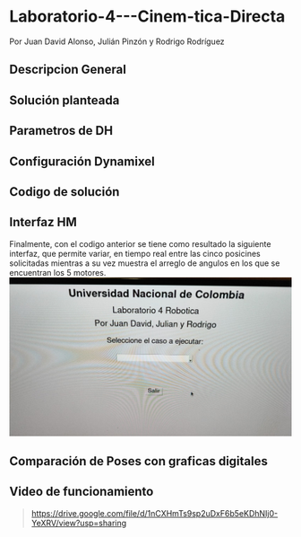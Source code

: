 # Laboratorio-4---Cinem-tica-Directa

Por Juan David Alonso, Julián Pinzón y Rodrigo Rodríguez

## Descripcion General

## Solución planteada

## Parametros de DH

## Configuración Dynamixel

## Codigo de solución

## Interfaz HM
Finalmente, con el codigo anterior se tiene como resultado la siguiente interfaz, que permite variar, en tiempo real entre las cinco posicines solicitadas mientras a su vez muestra el arreglo de angulos en los que se encuentran los 5 motores.
![Screenshot of a comment on a GitHub issue showing an image, added in the Markdown, of an Octocat smiling and raising a tentacle.](https://github.com/JuanAAlonso/Laboratorio-4---Cinem-tica-Directa/blob/main/Imagenes/Interfaz.jpeg)

## Comparación de Poses con graficas digitales

## Video de funcionamiento

>https://drive.google.com/file/d/1nCXHmTs9sp2uDxF6b5eKDhNIj0-YeXRV/view?usp=sharing
